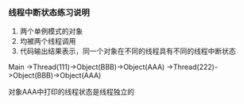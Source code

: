 ### 线程中断状态练习说明

1. 两个单例模式的对象
2. 均被两个线程调用
3. 代码输出结果表示，同一个对象在不同的线程具有不同的线程中断状态

Main
	->Thread(111)->Object(BBB)->Object(AAA)
	->Thread(222)->Object(BBB)->Object(AAA)
	
对象AAA中打印的线程状态是线程独立的